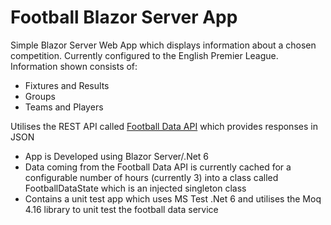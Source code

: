 # Football Blazor Server App

Simple Blazor Server Web App which displays information about a chosen competition.  Currently configured to the English Premier League.  Information shown consists of:

* Fixtures and Results
* Groups
* Teams and Players

Utilises the REST API called <a href="https://www.football-data.org/">Football Data API</a> which provides responses in JSON

* App is Developed using Blazor Server/.Net 6
* Data coming from the Football Data API is currently cached for a configurable number of hours (currently 3) into a class called FootballDataState which is an injected singleton class
* Contains a unit test app which uses MS Test .Net 6 and utilises the Moq 4.16 library to unit test the football data service
